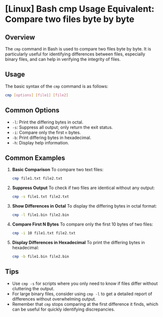 # [Linux] Bash cmp Usage Equivalent: Compare two files byte by byte

## Overview
The `cmp` command in Bash is used to compare two files byte by byte. It is particularly useful for identifying differences between files, especially binary files, and can help in verifying the integrity of files.

## Usage
The basic syntax of the `cmp` command is as follows:

```bash
cmp [options] [file1] [file2]
```

## Common Options
- `-l`: Print the differing bytes in octal.
- `-s`: Suppress all output; only return the exit status.
- `-i`: Compare only the first `n` bytes.
- `-b`: Print differing bytes in hexadecimal.
- `-h`: Display help information.

## Common Examples

1. **Basic Comparison**
   To compare two text files:
   ```bash
   cmp file1.txt file2.txt
   ```

2. **Suppress Output**
   To check if two files are identical without any output:
   ```bash
   cmp -s file1.txt file2.txt
   ```

3. **Show Differences in Octal**
   To display the differing bytes in octal format:
   ```bash
   cmp -l file1.bin file2.bin
   ```

4. **Compare First N Bytes**
   To compare only the first 10 bytes of two files:
   ```bash
   cmp -i 10 file1.txt file2.txt
   ```

5. **Display Differences in Hexadecimal**
   To print the differing bytes in hexadecimal:
   ```bash
   cmp -b file1.bin file2.bin
   ```

## Tips
- Use `cmp -s` for scripts where you only need to know if files differ without cluttering the output.
- For large binary files, consider using `cmp -l` to get a detailed report of differences without overwhelming output.
- Remember that `cmp` stops comparing at the first difference it finds, which can be useful for quickly identifying discrepancies.
